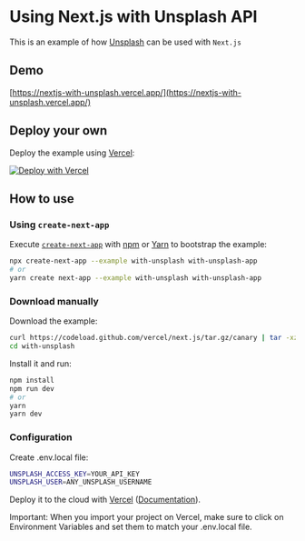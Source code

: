 # Using Next.js with Unsplash API

This is an example of how [Unsplash](https://unsplash.com/) can be used with `Next.js`

## Demo

[https://nextjs-with-unsplash.vercel.app/](https://nextjs-with-unsplash.vercel.app/)

## Deploy your own

Deploy the example using [Vercel](https://vercel.com/now):

[![Deploy with Vercel](https://vercel.com/button)](https://vercel.com/import/project?template=https://github.com/vercel/next.js/tree/canary/examples/with-unsplash)

## How to use

### Using `create-next-app`

Execute [`create-next-app`](https://github.com/vercel/next.js/tree/canary/packages/create-next-app) with [npm](https://docs.npmjs.com/cli/init) or [Yarn](https://yarnpkg.com/lang/en/docs/cli/create/) to bootstrap the example:

```bash
npx create-next-app --example with-unsplash with-unsplash-app
# or
yarn create next-app --example with-unsplash with-unsplash-app
```

### Download manually

Download the example:

```bash
curl https://codeload.github.com/vercel/next.js/tar.gz/canary | tar -xz --strip=2 next.js-canary/examples/with-unsplash
cd with-unsplash
```

Install it and run:

```bash
npm install
npm run dev
# or
yarn
yarn dev
```

### Configuration

Create .env.local file:

```bash
UNSPLASH_ACCESS_KEY=YOUR_API_KEY
UNSPLASH_USER=ANY_UNSPLASH_USERNAME
```

Deploy it to the cloud with [Vercel](https://vercel.com/import?filter=next.js&utm_source=github&utm_medium=readme&utm_campaign=next-example) ([Documentation](https://nextjs.org/docs/deployment)).

Important: When you import your project on Vercel, make sure to click on Environment Variables and set them to match your .env.local file.